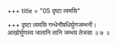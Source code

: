 +++
title = "05 दृष्टा त्वमसि"

+++
दृष्टा त्वमसि गन्धेनौषधिर्घुणजम्भनी।  
आखोर्घुणस्य जातानि तानि जम्भय तेजसा ॥ ७ ॥